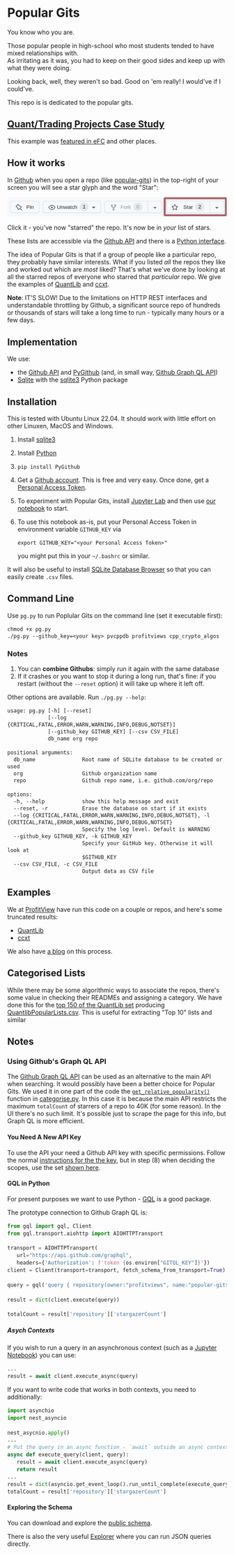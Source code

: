# Popular Gits

You know who you are.

Those popular people in high-school who most students tended to have mixed relationships with.  
As irritating as it was, you had to keep on their good sides and keep up with what they were doing.

Looking back, well, they weren't so bad.  Good on 'em really!  I would've if I could've.

This repo is is dedicated to the popular gits.

## [Quant/Trading Projects Case Study](https://profitview.net/blog/open-source-trading-projects)

This example was [featured in eFC](https://www.efinancialcareers.com/news/2022/07/coding-languages-for-trading-algorithms) and other places.

## How it works

In [Github](https://github.com) when you open a repo (like [popular-gits](https://github.com/profitviews/popular-gits)) 
in the top-right of your screen you will see a star glyph and the word "Star":

![Star example](/assets/images/github_top_right.png)

Click it - you've now "starred" the repo.  It's now be in _your_ list of stars.

These lists are accessible via the [Github API](https://docs.github.com/en/rest) and there is a [Python interface](https://github.com/PyGithub/PyGithub).

The idea of Popular Gits is that if a group of people like a particular repo, they probably have similar interests.
What if you listed _all_ the repos they like and worked out which are _most_ liked?
That's what we've done by looking at all the starred repos of everyone who starred that _particular_ repo.
We give the examples of [QuantLib](/Quantlib.md) and [ccxt](/ccxt.md).

**Note**: IT'S SLOW!  Due to the limitations on HTTP REST interfaces and understandable throttling by Github, 
a significant source repo of hundreds or thousands of stars will take a long time to run - 
typically many hours or a few days.

## Implementation

We use:
* the [Github API](https://docs.github.com/en/rest) and [PyGithub](https://github.com/PyGithub/PyGithub) (and, in small way, [Github Graph QL API](https://docs.github.com/en/graphql))
* [Sqlite](https://www.sqlite.org/index.html) with the [sqlite3](https://docs.python.org/3/library/sqlite3.html) Python package

## Installation

This is tested with Ubuntu Linux 22.04.  It should work with little effort on other Linuxen, MacOS and Windows.

1. Install [sqlite3](https://www.sqlite.org/download.html)
1. Install [Python](https://www.python.org/)
1. `pip install PyGithub`
1. Get a [Github account](https://github.com).  This is free and very easy.
   Once done, get a [Personal Access Token](https://github.com/settings/tokens).
1. To experiment with Popular Gits, install [Jupyter Lab](https://jupyter.org/install) and then use [our notebook](/popular_gits.ipynb) to start.
1. To use this notebook as-is, put your Personal Access Token in environment variable `GITHUB_KEY` via

   ```shell
   export GITHUB_KEY="<your Personal Access Token>"
   ```

   you might put this in your `~/.bashrc` or similar.


It will also be useful to install [SQLite Database Browser](https://sqlitebrowser.org/) so 
that you can easily create `.csv` files.

## Command Line

Use `pg.py` to run Poplular Gits on the command line (set it executable first):

```shell
chmod +x pg.py
./pg.py --github_key=<your key> pvcppdb profitviews cpp_crypto_algos
```

### Notes

1. You can **combine Githubs**: simply run it again with the same database
2. If it crashes or you want to stop it during a long run, that's fine: if you restart (without the `--reset` option) it will take up where it left off.

Other options are available.  Run `./pg.py --help`:

```
usage: pg.py [-h] [--reset]
             [--log {CRITICAL,FATAL,ERROR,WARN,WARNING,INFO,DEBUG,NOTSET}]
             [--github_key GITHUB_KEY] [--csv CSV_FILE]
             db_name org repo

positional arguments:
  db_name               Root name of SQLite database to be created or used
  org                   Github organization name
  repo                  Github repo name, i.e. github.com/org/repo

options:
  -h, --help            show this help message and exit
  --reset, -r           Erase the database on start if it exists
  --log {CRITICAL,FATAL,ERROR,WARN,WARNING,INFO,DEBUG,NOTSET}, -l {CRITICAL,FATAL,ERROR,WARN,WARNING,INFO,DEBUG,NOTSET}
                        Specify the log level. Default is WARNING
  --github_key GITHUB_KEY, -k GITHUB_KEY
                        Specify your GitHub key. Otherwise it will look at
                        $GITHUB_KEY
  --csv CSV_FILE, -c CSV_FILE
                        Output data as CSV file
```

## Examples

We at [ProfitView](https://profitview.net) have run this code on a couple or repos, and here's some truncated results:
* [QuantLib](/Quantlib.md)
* [ccxt](/ccxt.md)

We also have [a blog](https://profitview.net/blog/open-source-trading-projects) on this process.

## Categorised Lists

While there may be some algorithmic ways to associate the repos, there's some value in checking their READMEs
and assigning a category.  We have done this for the [top 150 of the QuantLib set](/QuantlibStarredGithubs_Top150.csv) producing [QuantlibPopularLists.csv](/QuantlibPopularLists.csv).  This is useful for extracting "Top 10" lists and similar

## Notes
### Using Github's Graph QL API

The [Github Graph QL API](https://docs.github.com/en/graphql) can be used as an alternative to the main API when searching.  It would possibly have been a better choice for Popular Gits.
We used it in one part of the code the [`get_relative_popularity()`](https://github.com/profitviews/popular-gits/blob/69e78e4a19bc92f10b19dfb5ed22ec77582718af/categorise.py#L54) function in [categorise.py](https://github.com/profitviews/popular-gits/blob/main/categorise.py).  In this case it is because the main API restricts the maximum `totalCount` of starrers of a repo to 40K (for some reason).  In the UI there's no such limit.  It's possible just to scrape the page for this info, but Graph QL is more efficient.

#### You Need A New API Key

To use the API your need a Github API key with specific permissions.  Follow the normal [instructions for the the key](https://docs.github.com/en/authentication/keeping-your-account-and-data-secure/creating-a-personal-access-token), but in step (8) when deciding the scopes, use the set [shown here](https://docs.github.com/en/graphql/guides/forming-calls-with-graphql).

#### GQL in Python

For present purposes we want to use Python - [GQL](https://github.com/graphql-python/gql) is a good package.

The prototype connection to Github Graph QL is:
```python
from gql import gql, Client
from gql.transport.aiohttp import AIOHTTPTransport

transport = AIOHTTPTransport(
   url="https://api.github.com/graphql", 
   headers={'Authorization': f'token {os.environ["GITQL_KEY"]}'})
client = Client(transport=transport, fetch_schema_from_transport=True)

query = gql('query { repository(owner:"profitviews", name:"popular-gits") {stargazerCount} }')

result = dict(client.execute(query))

totalCount = result['repository']['stargazerCount']
```

##### Asych Contexts

If you wish to run a query in an asynchronous context (such as a [Jupyter Notebook](https://jupyter.org/)) you can use:

```python
...
result = await client.execute_async(query)
```

If you want to write code that works in both contexts, you need to additionally:

```python
import asynchio
import nest_asyncio

nest_asycnio.apply()
...
# Put the query in an async function - `await` outside an async context is a syntax error
async def execute_query(client, query):
   result = await client.execute_async(query)
   return result
...
result = dict(asyncio.get_event_loop().run_until_complete(execute_query(client, query)))
totalCount = result['repository']['stargazerCount']
```

#### Exploring the Schema

You can download and explore the [public schema](https://docs.github.com/en/graphql/overview/public-schema).

There is also the very useful [Explorer](https://docs.github.com/en/graphql/overview/explorer) where you can run JSON queries directly.
